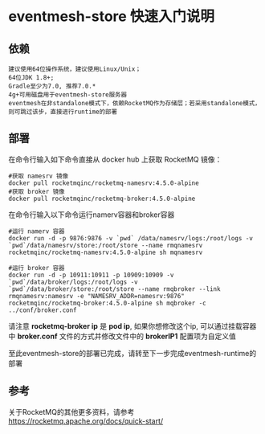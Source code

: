 # eventmesh-store 快速入门说明

## 依赖

```
建议使用64位操作系统，建议使用Linux/Unix；
64位JDK 1.8+;
Gradle至少为7.0, 推荐7.0.*
4g+可用磁盘用于eventmesh-store服务器
eventmesh在非standalone模式下，依赖RocketMQ作为存储层；若采用standalone模式，则可跳过该步，直接进行runtime的部署
```

## 部署
在命令行输入如下命令直接从 docker hub 上获取 RocketMQ 镜像：

```shell
#获取 namesrv 镜像
docker pull rocketmqinc/rocketmq-namesrv:4.5.0-alpine
#获取 broker 镜像
docker pull rocketmqinc/rocketmq-broker:4.5.0-alpine
```

在命令行输入以下命令运行namerv容器和broker容器

```shell
#运行 namerv 容器
docker run -d -p 9876:9876 -v `pwd` /data/namesrv/logs:/root/logs -v `pwd`/data/namesrv/store:/root/store --name rmqnamesrv  rocketmqinc/rocketmq-namesrv:4.5.0-alpine sh mqnamesrv

#运行 broker 容器
docker run -d -p 10911:10911 -p 10909:10909 -v `pwd`/data/broker/logs:/root/logs -v `pwd`/data/broker/store:/root/store --name rmqbroker --link rmqnamesrv:namesrv -e "NAMESRV_ADDR=namesrv:9876" rocketmqinc/rocketmq-broker:4.5.0-alpine sh mqbroker -c ../conf/broker.conf
```

请注意 **rocketmq-broker ip** 是 **pod ip**, 如果你想修改这个ip, 可以通过挂载容器中 **broker.conf** 文件的方式并修改文件中的 **brokerIP1** 配置项为自定义值


至此eventmesh-store的部署已完成，请转至下一步完成eventmesh-runtime的部署


## 参考
关于RocketMQ的其他更多资料，请参考 <https://rocketmq.apache.org/docs/quick-start/>

